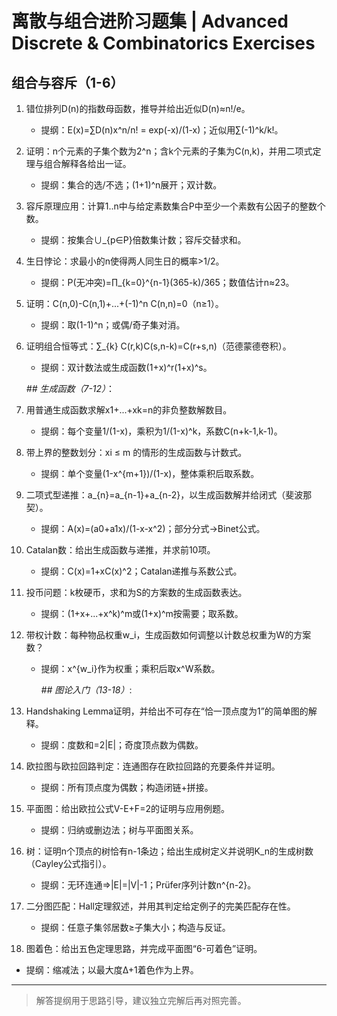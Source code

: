 # 离散与组合进阶习题集 | Advanced Discrete & Combinatorics Exercises

## 组合与容斥（1-6）

1) 错位排列D(n)的指数母函数，推导并给出近似D(n)≈n!/e。

   - 提纲：E(x)=∑D(n)x^n/n! = exp(-x)/(1-x)；近似用∑(-1)^k/k!。

2) 证明：n个元素的子集个数为2^n；含k个元素的子集为C(n,k)，并用二项式定理与组合解释各给出一证。

   - 提纲：集合的选/不选；(1+1)^n展开；双计数。

3) 容斥原理应用：计算1..n中与给定素数集合P中至少一个素数有公因子的整数个数。

   - 提纲：按集合∪_{p∈P}倍数集计数；容斥交替求和。

4) 生日悖论：求最小的n使得两人同生日的概率>1/2。

   - 提纲：P(无冲突)=∏_{k=0}^{n-1}(365-k)/365；数值估计n≈23。

5) 证明：C(n,0)-C(n,1)+...+(-1)^n C(n,n)=0（n≥1）。

   - 提纲：取(1-1)^n；或偶/奇子集对消。

6) 证明组合恒等式：∑_{k} C(r,k)C(s,n-k)=C(r+s,n)（范德蒙德卷积）。

   - 提纲：双计数法或生成函数(1+x)^r(1+x)^s。

   *## 生成函数（7-12）*：

7) 用普通生成函数求解x1+...+xk=n的非负整数解数目。

   - 提纲：每个变量1/(1-x)，乘积为1/(1-x)^k，系数C(n+k-1,k-1)。

8) 带上界的整数划分：xi ≤ m 的情形的生成函数与计数式。

   - 提纲：单个变量(1-x^{m+1})/(1-x)，整体乘积后取系数。

9) 二项式型递推：a_{n}=a_{n-1}+a_{n-2}，以生成函数解并给闭式（斐波那契）。

   - 提纲：A(x)=(a0+a1x)/(1-x-x^2)；部分分式→Binet公式。

10) Catalan数：给出生成函数与递推，并求前10项。

    - 提纲：C(x)=1+xC(x)^2；Catalan递推与系数公式。

11) 投币问题：k枚硬币，求和为S的方案数的生成函数表达。

    - 提纲：(1+x+...+x^k)^m或(1+x)^m按需要；取系数。

12) 带权计数：每种物品权重w_i，生成函数如何调整以计数总权重为W的方案数？

    - 提纲：x^{w_i}作为权重；乘积后取x^W系数。

      *## 图论入门（13-18）*:

13) Handshaking Lemma证明，并给出不可存在“恰一顶点度为1”的简单图的解释。

    - 提纲：度数和=2|E|；奇度顶点数为偶数。

14) 欧拉图与欧拉回路判定：连通图存在欧拉回路的充要条件并证明。

    - 提纲：所有顶点度为偶数；构造闭链+拼接。

15) 平面图：给出欧拉公式V-E+F=2的证明与应用例题。

    - 提纲：归纳或删边法；树与平面图关系。

16) 树：证明n个顶点的树恰有n-1条边；给出生成树定义并说明K_n的生成树数（Cayley公式指引）。

    - 提纲：无环连通⇒|E|=|V|-1；Prüfer序列计数n^{n-2}。

17) 二分图匹配：Hall定理叙述，并用其判定给定例子的完美匹配存在性。

    - 提纲：任意子集邻居数≥子集大小；构造与反证。

18) 图着色：给出五色定理思路，并完成平面图“6-可着色”证明。

- 提纲：缩减法；以最大度Δ+1着色作为上界。

---
> 解答提纲用于思路引导，建议独立完解后再对照完善。
